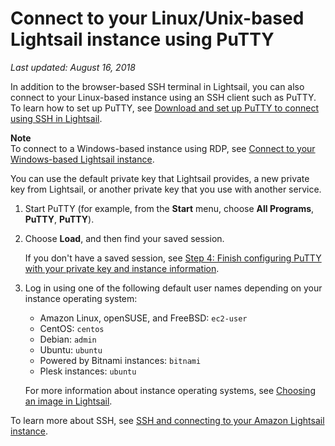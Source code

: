 # Connect to your Linux/Unix\-based Lightsail instance using PuTTY<a name="lightsail-how-to-ssh-connect-to-instance-virtual-private-server-using-putty"></a>

 *Last updated: August 16, 2018* 

In addition to the browser\-based SSH terminal in Lightsail, you can also connect to your Linux\-based instance using an SSH client such as PuTTY\. To learn how to set up PuTTY, see [Download and set up PuTTY to connect using SSH in Lightsail](lightsail-how-to-set-up-putty-to-connect-using-ssh.md)\.

**Note**  
To connect to a Windows\-based instance using RDP, see [Connect to your Windows\-based Lightsail instance](connect-to-your-windows-based-instance-using-amazon-lightsail.md)\.

You can use the default private key that Lightsail provides, a new private key from Lightsail, or another private key that you use with another service\.

1. Start PuTTY \(for example, from the **Start** menu, choose **All Programs**, **PuTTY**, **PuTTY**\)\.

1. Choose **Load**, and then find your saved session\.

   If you don't have a saved session, see [Step 4: Finish configuring PuTTY with your private key and instance information](lightsail-how-to-set-up-putty-to-connect-using-ssh.md)\.

1. Log in using one of the following default user names depending on your instance operating system:
   + Amazon Linux, openSUSE, and FreeBSD: `ec2-user`
   + CentOS: `centos`
   + Debian: `admin`
   + Ubuntu: `ubuntu`
   + Powered by Bitnami instances: `bitnami`
   + Plesk instances: `ubuntu`

   For more information about instance operating systems, see [Choosing an image in Lightsail](compare-options-choose-lightsail-instance-image.md)\.

To learn more about SSH, see [SSH and connecting to your Amazon Lightsail instance](understanding-ssh-in-amazon-lightsail.md)\.